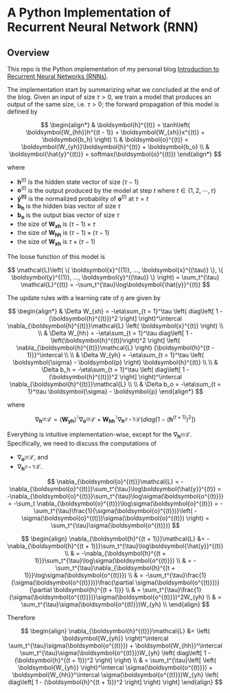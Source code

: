 A Python Implementation of Recurrent Neural Network (RNN)
=========================================================

Overview
--------

This repo is the Python implementation of my personal blog
[Introduction to Recurrent Neural Networks (RNNs)](https://leadership.qubitpi.org/posts/rnn/).

The implementation start by summarizing what we concluded at the end of the blog. Given an input of size $\tau > 0$, we
train a model that produces an output of the same size, i.e. $\tau > 0$; the forward propagation of this model is
defined by

$$
    \begin{align*}
        & \boldsymbol{h}^{(t)} = \tanh\left( \boldsymbol{W_{hh}}h^{(t - 1)} + \boldsymbol{W_{xh}}x^{(t)} + \boldsymbol{b_h} \right) \\
        & \boldsymbol{o}^{(t)} = \boldsymbol{W_{yh}}\boldsymbol{h}^{(t)} + \boldsymbol{b_o} \\
        & \boldsymbol{\hat{y}^{(t)}} = softmax(\boldsymbol{o}^{(t)})
    \end{align*}
$$

where

- $\boldsymbol{h}^{(t)}$ is the hidden state vector of size $(\tau - 1)$
- $\boldsymbol{o}^{(t)}$ is the output produced by the model at step $t$ where $t \in \{1, 2, \cdots, \tau\}$
- $\boldsymbol{\hat{y}^{(t)}}$ is the normalized probability of $\boldsymbol{o}^{(t)}$ at $\tau = t$
- $\boldsymbol{b_h}$ is the hidden bias vector of size $\tau$
- $\boldsymbol{b_o}$ is the output bias vector of size $\tau$
- the size of $\boldsymbol{W_{xh}}$ is $(\tau - 1) \times \tau$
- the size of $\boldsymbol{W_{hh}}$ is $(\tau - 1) \times (\tau - 1)$
- the size of $\boldsymbol{W_{xh}}$ is $\tau \times (\tau - 1)$

The loose function of this model is

$$
    \mathcal{L}\left( \{ \boldsymbol{x}^{(1)}, ..., \boldsymbol{x}^{(\tau)} \}, \{ \boldsymbol{y}^{(1)}, ..., \boldsymbol{y}^{(\tau)} \} \right) = \sum_t^{\tau} \mathcal{L}^{(t)} = -\sum_t^{\tau}\log\boldsymbol{\hat{y}}^{(t)}
$$

The update rules with a learning rate of $\eta$ are given by

$$
    \begin{align*}
        & \Delta W_{xh} = -\eta\sum_{t = 1}^\tau \left( diag\left[ 1 - (\boldsymbol{h}^{(t)})^2 \right] \right)^\intercal \nabla_{\boldsymbol{h}^{(t)}}\mathcal{L} \left( \boldsymbol{x}^{(t)} \right) \\ \\
        & \Delta W_{hh} = -\eta\sum_{t = 1}^\tau diag\left[ 1 - \left(\boldsymbol{h}^{(t)}\right)^2 \right] \left( \nabla_{\boldsymbol{h}^{(t)}}\mathcal{L} \right) {\boldsymbol{h}^{(t - 1)}}^\intercal \\ \\
        & \Delta W_{yh} = -\eta\sum_{t = 1}^\tau \left( \boldsymbol{\sigma} - \boldsymbol{p} \right) \boldsymbol{h}^{(t)} \\ \\
        & \Delta b_h = -\eta\sum_{t = 1}^\tau \left( diag\left[ 1 - (\boldsymbol{h}^{(t)})^2 \right] \right)^\intercal \nabla_{\boldsymbol{h}^{(t)}}\mathcal{L} \\ \\
        & \Delta b_o = -\eta\sum_{t = 1}^\tau \boldsymbol{\sigma} - \boldsymbol{p}
    \end{align*}
$$

where

$$
    \nabla_{\boldsymbol{h}^{(t)}}\mathcal{L} = \left( \boldsymbol{W_{yh}} \right)^\intercal \nabla_{\boldsymbol{o}^{(t)}}\mathcal{L} + \boldsymbol{W_{hh}}^\intercal \nabla_{\boldsymbol{h}^{(t + 1)}}\mathcal{L} \left( diag\left[ 1 - (\boldsymbol{h}^{(t + 1)})^2 \right] \right)
$$

Everything is intuitive implementation-wise, except for the $\nabla_{\boldsymbol{h}^{(t)}}\mathcal{L}$.
Specifically, we need to discuss the computations of

- $\nabla_{\boldsymbol{o}^{(t)}}\mathcal{L}$, and
- $\nabla_{\boldsymbol{h}^{(t + 1)}}\mathcal{L}$.

$$
    \nabla_{\boldsymbol{o}^{(t)}}\mathcal{L} = -\nabla_{\boldsymbol{o}^{(t)}}\sum_t^{\tau}\log\boldsymbol{\hat{y}}^{(t)} = -\nabla_{\boldsymbol{o}^{(t)}}\sum_t^{\tau}\log\sigma(\boldsymbol{o^{(t)}}) = -\sum_t \nabla_{\boldsymbol{o}^{(t)}}\log\sigma(\boldsymbol{o}^{(t)}) = -\sum_t^{\tau}\frac{1}{\sigma(\boldsymbol{o}^{(t)})}\left( -\sigma(\boldsymbol{o}^{(t)})\sigma(\boldsymbol{o}^{(t)}) \right) = \sum_t^{\tau}\sigma(\boldsymbol{o^{(t)}})
$$

$$
    \begin{align}
        \nabla_{\boldsymbol{h}^{(t + 1)}}\mathcal{L} &= -\nabla_{\boldsymbol{h}^{(t + 1)}}\sum_t^{\tau}\log\boldsymbol{\hat{y}}^{(t)} \\
        & = -\nabla_{\boldsymbol{h}^{(t + 1)}}\sum_t^{\tau}\log\sigma(\boldsymbol{o^{(t)}}) \\
        & = -\sum_t^{\tau}\nabla_{\boldsymbol{h}^{(t + 1)}}\log\sigma(\boldsymbol{o^{(t)}}) \\
        & = -\sum_t^{\tau}\frac{1}{\sigma(\boldsymbol{o^{(t)}})}\frac{\partial \sigma(\boldsymbol{o^{(t)}})}{\partial \boldsymbol{h}^{(t + 1)}} \\
        & = \sum_t^{\tau}\frac{1}{\sigma(\boldsymbol{o^{(t)}})}\sigma(\boldsymbol{o^{(t)}})^2W_{yh} \\
        & = \sum_t^{\tau}\sigma(\boldsymbol{o^{(t)}})W_{yh} \\
    \end{align}
$$

Therefore

$$
    \begin{align}
    \nabla_{\boldsymbol{h}^{(t)}}\mathcal{L} &= \left( \boldsymbol{W_{yh}} \right)^\intercal \sum_t^{\tau}\sigma(\boldsymbol{o^{(t)}}) + \boldsymbol{W_{hh}}^\intercal \sum_t^{\tau}\sigma(\boldsymbol{o^{(t)}})W_{yh} \left( diag\left[ 1 - (\boldsymbol{h}^{(t + 1)})^2 \right] \right) \\
    & = \sum_t^{\tau}\left[ \left( \boldsymbol{W_{yh}} \right)^\intercal \sigma(\boldsymbol{o^{(t)}}) + \boldsymbol{W_{hh}}^\intercal \sigma(\boldsymbol{o^{(t)}})W_{yh} \left( diag\left[ 1 - (\boldsymbol{h}^{(t + 1)})^2 \right] \right) \right]
    \end{align}
$$